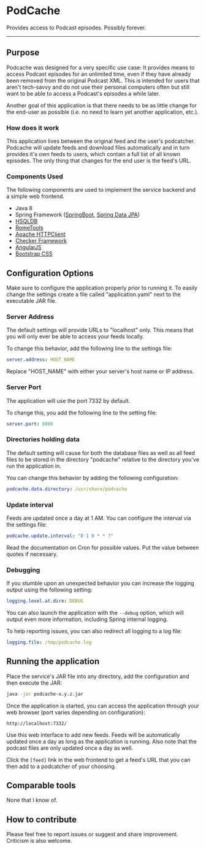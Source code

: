 # PodCache
Provides access to Podcast episodes. Possibly forever.

---

## Purpose
Podcache was designed for a very specific use case: It provides means to access Podcast episodes for an unlimited time, even if they have already been removed from the original Podcast XML. This is intended for users that aren't tech-savvy and do not use their personal computers often but still want to be able to access a Podcast's episodes a while later. 

Another goal of this application is that there needs to be as little change for the end-user as possible (i.e. no need to learn yet another application, etc.). 

### How does it work
This application lives between the original feed and the user's podcatcher. Podcache will update feeds and download files automatically and in turn provides it's own feeds to users, which contain a full list of all known episodes. The only thing that changes for the end user is the feed's URL. 

### Components Used
The following components are used to implement the service backend and a simple web frontend.

* Java 8
* Spring Framework ([SpringBoot](http://projects.spring.io/spring-boot), [Spring Data JPA](http://projects.spring.io/spring-data-jpa))
* [HSQLDB](http://hsqldb.org)
* [RomeTools](https://rometools.github.io/rome)
* [Apache HTTPClient](https://hc.apache.org/httpcomponents-client-ga)
* [Checker Framework](https://checkerframework.org)
* [AngularJS](https://angularjs.org)
* [Bootstrap CSS](https://getbootstrap.com/docs/3.3/css)

## Configuration Options
Make sure to configure the application properly prior to running it. To easily change the settings create a file called "application.yaml" next to the executable JAR file.

### Server Address
The default settings will provide URLs to "localhost" only. This means that you will only ever be able to access your feeds locally.

To change this behavior, add the following line to the settings file:

```yaml
server.address: HOST_NAME
```

Replace "HOST_NAME" with either your server's host name or IP address.

### Server Port
The application will use the port 7332 by default.

To change this, you add the following line to the setting file:

```yaml
server.port: 8080
```

### Directories holding data
The default setting will cause for both the database files as well as all feed files to be stored in the directory "podcache" relative to the directory you've run the application in.

You can change this behavior by adding the following configuration:

```yaml
podcache.data.directory: /usr/share/podcache
```

### Update interval
Feeds are updated once a day at 1 AM. You can configure the interval via the settings file:

```yaml
podcache.update.interval: "0 1 0 * * ?"
```

Read the documentation on Cron for possible values. Put the value between quotes if necessary.

### Debugging
If you stumble upon an unexpected behavior you can increase the logging output using the following setting:  

```yaml
logging.level.at.dire: DEBUG
```

You can also launch the application with the ``--debug`` option, which will output even more information, including Spring internal logging.


To help reporting issues, you can also redirect all logging to a log file: 

```yaml
logging.file: /tmp/podcache.log
```


## Running the application
Place the service's JAR file into any directory, add the configuration and then execute the JAR: 

```sh
java -jar podcache-x.y.z.jar
```

Once the application is started, you can access the application through your web browser (port varies depending on configuration):

```
http://localhost:7332/
```

Use this web interface to add new feeds. Feeds will be automatically updated once a day as long as the application is running. Also note that the podcast files are only updated once a day as well.

Click the `[feed]` link in the web frontend to get a feed's URL that you can then add to a podcatcher of your choosing.

## Comparable tools
None that I know of.

## How to contribute
Please feel free to report issues or suggest and share improvement. Criticism is also welcome. 
